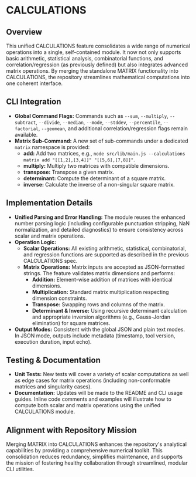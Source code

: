 # CALCULATIONS

## Overview
This unified CALCULATIONS feature consolidates a wide range of numerical operations into a single, self-contained module. It now not only supports basic arithmetic, statistical analysis, combinatorial functions, and correlation/regression (as previously defined) but also integrates advanced matrix operations. By merging the standalone MATRIX functionality into CALCULATIONS, the repository streamlines mathematical computations into one coherent interface.

## CLI Integration
- **Global Command Flags:** Commands such as `--sum`, `--multiply`, `--subtract`, `--divide`, `--median`, `--mode`, `--stddev`, `--percentile`, `--factorial`, `--geomean`, and additional correlation/regression flags remain available.
- **Matrix Sub-Command:** A new set of sub-commands under a dedicated `matrix` namespace is provided:
  - **add:** Add two matrices, e.g., `node src/lib/main.js --calculations matrix add "[[1,2],[3,4]]" "[[5,6],[7,8]]"`.
  - **multiply:** Multiply two matrices with compatible dimensions.
  - **transpose:** Transpose a given matrix.
  - **determinant:** Compute the determinant of a square matrix.
  - **inverse:** Calculate the inverse of a non-singular square matrix.

## Implementation Details
- **Unified Parsing and Error Handling:** The module reuses the enhanced number parsing logic (including configurable punctuation stripping, NaN normalization, and detailed diagnostics) to ensure consistency across scalar and matrix operations.
- **Operation Logic:** 
  - **Scalar Operations:** All existing arithmetic, statistical, combinatorial, and regression functions are supported as described in the previous CALCULATIONS spec.
  - **Matrix Operations:** Matrix inputs are accepted as JSON-formatted strings. The feature validates matrix dimensions and performs:
    - **Addition:** Element-wise addition of matrices with identical dimensions.
    - **Multiplication:** Standard matrix multiplication respecting dimension constraints.
    - **Transpose:** Swapping rows and columns of the matrix.
    - **Determinant & Inverse:** Using recursive determinant calculation and appropriate inversion algorithms (e.g., Gauss-Jordan elimination) for square matrices.
- **Output Modes:** Consistent with the global JSON and plain text modes. In JSON mode, outputs include metadata (timestamp, tool version, execution duration, input echo).

## Testing & Documentation
- **Unit Tests:** New tests will cover a variety of scalar computations as well as edge cases for matrix operations (including non-conformable matrices and singularity cases).
- **Documentation:** Updates will be made to the README and CLI usage guides. Inline code comments and examples will illustrate how to compute both scalar and matrix operations using the unified CALCULATIONS module.

## Alignment with Repository Mission
Merging MATRIX into CALCULATIONS enhances the repository's analytical capabilities by providing a comprehensive numerical toolkit. This consolidation reduces redundancy, simplifies maintenance, and supports the mission of fostering healthy collaboration through streamlined, modular CLI utilities.
